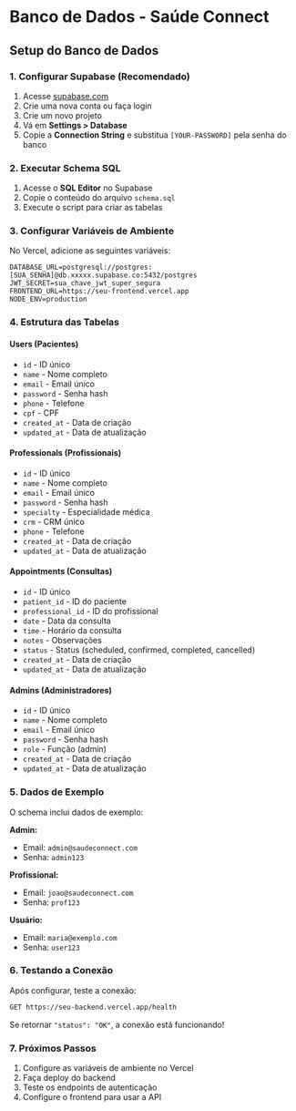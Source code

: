 # Banco de Dados - Saúde Connect

## Setup do Banco de Dados

### 1. Configurar Supabase (Recomendado)

1. Acesse [supabase.com](https://supabase.com)
2. Crie uma nova conta ou faça login
3. Crie um novo projeto
4. Vá em **Settings > Database**
5. Copie a **Connection String** e substitua `[YOUR-PASSWORD]` pela senha do banco

### 2. Executar Schema SQL

1. Acesse o **SQL Editor** no Supabase
2. Copie o conteúdo do arquivo `schema.sql`
3. Execute o script para criar as tabelas

### 3. Configurar Variáveis de Ambiente

No Vercel, adicione as seguintes variáveis:

```
DATABASE_URL=postgresql://postgres:[SUA_SENHA]@db.xxxxx.supabase.co:5432/postgres
JWT_SECRET=sua_chave_jwt_super_segura
FRONTEND_URL=https://seu-frontend.vercel.app
NODE_ENV=production
```

### 4. Estrutura das Tabelas

#### Users (Pacientes)
- `id` - ID único
- `name` - Nome completo
- `email` - Email único
- `password` - Senha hash
- `phone` - Telefone
- `cpf` - CPF
- `created_at` - Data de criação
- `updated_at` - Data de atualização

#### Professionals (Profissionais)
- `id` - ID único
- `name` - Nome completo
- `email` - Email único
- `password` - Senha hash
- `specialty` - Especialidade médica
- `crm` - CRM único
- `phone` - Telefone
- `created_at` - Data de criação
- `updated_at` - Data de atualização

#### Appointments (Consultas)
- `id` - ID único
- `patient_id` - ID do paciente
- `professional_id` - ID do profissional
- `date` - Data da consulta
- `time` - Horário da consulta
- `notes` - Observações
- `status` - Status (scheduled, confirmed, completed, cancelled)
- `created_at` - Data de criação
- `updated_at` - Data de atualização

#### Admins (Administradores)
- `id` - ID único
- `name` - Nome completo
- `email` - Email único
- `password` - Senha hash
- `role` - Função (admin)
- `created_at` - Data de criação
- `updated_at` - Data de atualização

### 5. Dados de Exemplo

O schema inclui dados de exemplo:

**Admin:**
- Email: `admin@saudeconnect.com`
- Senha: `admin123`

**Profissional:**
- Email: `joao@saudeconnect.com`
- Senha: `prof123`

**Usuário:**
- Email: `maria@exemplo.com`
- Senha: `user123`

### 6. Testando a Conexão

Após configurar, teste a conexão:

```bash
GET https://seu-backend.vercel.app/health
```

Se retornar `"status": "OK"`, a conexão está funcionando!

### 7. Próximos Passos

1. Configure as variáveis de ambiente no Vercel
2. Faça deploy do backend
3. Teste os endpoints de autenticação
4. Configure o frontend para usar a API
